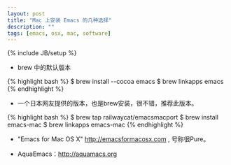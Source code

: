 ```yaml
---
layout: post
title: "Mac 上安装 Emacs 的几种选择"
description: ""
tags: [emacs, osx, mac, software]
---
```

{% include JB/setup %}

* brew 中的默认版本

{% highlight bash %}
$ brew install --cocoa emacs
$ brew linkapps emacs
{% endhighlight %}

* 一个日本网友提供的版本，也是brew安装，很不错，推荐此版本。

{% highlight bash %}
$ brew tap railwaycat/emacsmacport
$ brew install emacs-mac
$ brew linkapps emacs-mac
{% endhighlight %}

* "Emacs for Mac OS X" http://emacsformacosx.com , 号称很Pure。

* AquaEmacs：http://aquamacs.org

